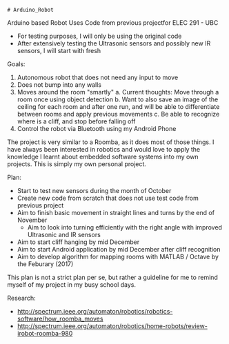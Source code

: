     # Arduino_Robot
Arduino based Robot
Uses Code from previous projectfor ELEC 291 - UBC
- For testing purposes, I will only be using the original code
- After extensively testing the Ultrasonic sensors and possibly new IR sensors,
I will start with fresh

Goals:
1. Autonomous robot that does not need any input to move
2. Does not bump into any walls
3. Moves around the room "smartly"
    a. Current thoughts: Move through a room once using object detection
    b. Want to also save an image of the ceiling for each room and after one run,
    and will be able to differentiate between rooms and apply previous movements
    c. Be able to recognize where is a cliff, and stop before falling off
4. Control the robot via Bluetooth using my Android Phone

The project is very similar to a Roomba, as it does most of those things. I have always
been interested in robotics and would love to apply the knowledge I learnt about embedded
software systems into my own projects. This is simply my own personal project.

Plan:
- Start to test new sensors during the month of October
- Create new code from scratch that does not use test code from previous project
- Aim to finish basic movement in straight lines and turns by the end of November
    - Aim to look into turning efficiently with the right angle with improved Ultrasonic and IR sensors
- Aim to start cliff hanging by mid December
- Aim to start Android application by mid December after cliff recognition
- Aim to develop algorithm for mapping rooms with MATLAB / Octave by the Feburary (2017)

This plan is not a strict plan per se, but rather a guideline for me to remind myself of
my project in my busy school days.

Research:
- http://spectrum.ieee.org/automaton/robotics/robotics-software/how_roomba_moves 
- http://spectrum.ieee.org/automaton/robotics/home-robots/review-irobot-roomba-980
